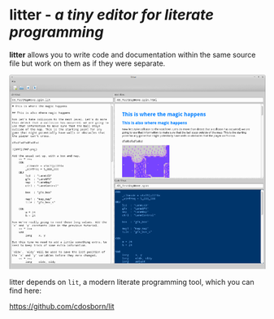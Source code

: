 # litter - *a tiny editor for literate programming*

**litter** allows you to write code and documentation within the same source file but work on them as if they were separate.

![litter screenshot](screenshots/litter_019.png)

litter depends on `lit`, a modern literate programming tool, which you can find here:

https://github.com/cdosborn/lit
